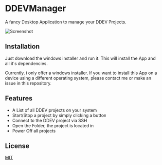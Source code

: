 # DDEVManager

A fancy Desktop Application to manage your DDEV Projects.

![Screenshot](https://raw.githubusercontent.com/CubE135/DDEVManager/master/src/assets/img/screenshot.png)

## Installation

Just download the windows installer and run it. This will install the App and all it's dependencies.

Currently, i only offer a windows installer. If you want to install this App on a device using a different operating system, please contact me or make an issue in this repository.

## Features

- A List of all DDEV projects on your system
- Start/Stop a project by simply clicking a button
- Connect to the DDEV project via SSH
- Open the Folder, the project is located in
- Power Off all projects

## License
[MIT](https://choosealicense.com/licenses/mit/)

